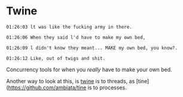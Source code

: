 Twine
=====

```
01:26:03 lt was like the fucking army in there.

01:26:06 When they said l'd have to make my own bed,

01:26:09 l didn't know they meant... MAKE my own bed, you know?.

01:26:12 Like, out of twigs and shit.
```

Concurrency tools for when you _really_ have to make your own bed.

Another way to look at this, is [twine](https://github.com/ambiata/twine) is
to threads, as [tine](https://github.com/ambiata/tine is to processes.
